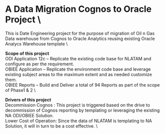 # A Data Migration Cognos to Oracle Project \

This is Date Engineering project for the purpose of migration of Oil n Gas Data warehouse from Cognos to Oracle Analytics reusing existing Oracle Analycs Warehouse template \

**Scope of this project** \
ODI Application 12c – Replicate the existing code base for NLATAM and configure as per the requirement. \
OBIEE Application – Replicate the environment code base and leverage existing subject areas to the maximum extent and as needed customize them. \
OBIEE Reports – Build and Deliver a total of 94 Reports as part of the scope of Phase1 & 2 \

**Drivers of this project** \
Decommission Cognos : This project is triggered based on the drive to decommission of Cognos reporting by templating or leveraging the existing NA ODI/OBIEE Solution.  \
Lower Cost of Operation: Since the data of NLATAM is templating to NA Solution, it will in turn to be a cost effective. \



